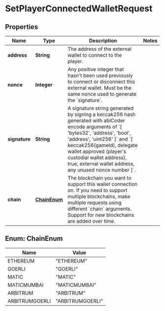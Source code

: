 

# SetPlayerConnectedWalletRequest


## Properties

| Name | Type | Description | Notes |
|------------ | ------------- | ------------- | -------------|
|**address** | **String** | The address of the external wallet to connect to the player. |  |
|**nonce** | **Integer** | Any positive integer that hasn&#39;t been used previously to connect or disconnect this external wallet. Must be the same nonce used to generate the &#x60;signature&#x60;. |  |
|**signature** | **String** | A signature string generated by signing a keccak256 hash generated with abiCoder encode arguments of &#x60;[ &#39;bytes32&#39;, &#39;address&#39;, &#39;bool&#39;, &#39;address&#39;, &#39;uint256&#39; ]&#x60; and &#x60;[ keccak256(gameId), delegate wallet approved (player&#39;s custodial wallet address), true, external wallet address, any unused nonce number ]&#x60;. |  |
|**chain** | [**ChainEnum**](#ChainEnum) | The blockchain you want to support this wallet connection on. If you need to support multiple blockchains, make multiple requests using different &#x60;chain&#x60; arguments. Support for new blockchains are added over time. |  |



## Enum: ChainEnum

| Name | Value |
|---- | -----|
| ETHEREUM | &quot;ETHEREUM&quot; |
| GOERLI | &quot;GOERLI&quot; |
| MATIC | &quot;MATIC&quot; |
| MATICMUMBAI | &quot;MATICMUMBAI&quot; |
| ARBITRUM | &quot;ARBITRUM&quot; |
| ARBITRUMGOERLI | &quot;ARBITRUMGOERLI&quot; |



